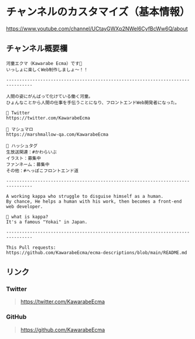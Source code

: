 # チャンネルのカスタマイズ（基本情報）

<https://www.youtube.com/channel/UCtayGWXp2NWel6CyfBcWw6Q/about>

## チャンネル概要欄

```
河童エクマ（Kawarabe Ecma）です🥒
いっしょに楽しくWeb制作しましょ〜！！

--------------------------------------------------------------------------------

人間の姿にがんばって化けている働く河童。
ひょんなことから人間の仕事を手伝うことになり、フロントエンドWeb開発者になった。

🥒 Twitter
https://twitter.com/KawarabeEcma

🥒 マシュマロ
https://marshmallow-qa.com/KawarabeEcma

🥒 ハッシュタグ
生放送関連：#かわらいぶ
イラスト：募集中
ファンネーム：募集中
その他：#へっぽこフロントエンド道

--------------------------------------------------------------------------------

A working kappa who struggle to disguise himself as a human.
By chance, He helps a human with his work, then becomes a front-end web developer.

🥒 what is kappa?
It's a famous "Yokai" in Japan.

--------------------------------------------------------------------------------

This Pull requests:
https://github.com/KawarabeEcma/ecma-descriptions/blob/main/README.md
```

## リンク

### Twitter

> https://twitter.com/KawarabeEcma

### GitHub

> https://github.com/KawarabeEcma
